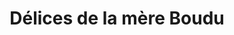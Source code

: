 ---
title: "Délices de la mère Boudu"
url: /macot-la-plagne/delices-de-la-mere-boudu/
shop: charcuterie
---